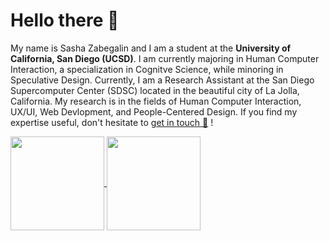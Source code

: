 # Hello there 👋

My name is Sasha Zabegalin and I am a student at the **University of California, San Diego (UCSD)**. I am currently majoring in Human Computer Interaction, a specialization in Cognitve Science, while minoring in Speculative Design. Currently, I am a Research Assistant at the San Diego Supercomputer Center (SDSC) located in the beautiful city of La Jolla, California. My research is in the fields of Human Computer Interaction, UX/UI, Web Devlopment, and People-Centered Design. If you find my expertise useful, don't hesitate to [get in touch 📨](mailto:azabegalin@ucsd.edu) !

<a href="https://github.com/sashazabegalin">
  <img align="center" height="150" src="https://github-readme-stats.vercel.app/api?username=sashazabegalin&hide=issues&count_private=true&show_icons=true&include_all_commits=true&cache_seconds=7200" />

<a href="https://github.com/sashazabegalin">
  <img align="center" height="150" src="https://github-readme-stats.vercel.app/api/top-langs?username=sashazabegalin&langs_count=10&layout=compact&include_all_commits=true&cache_seconds=14400" />
</a>

<!--
GitHub Readme stats from: https://github.com/anuraghazra/github-readme-stats
-->

# 
